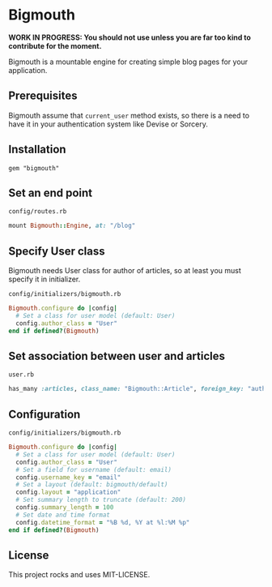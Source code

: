# Bigmouth

**WORK IN PROGRESS: You should not use unless you are far too kind to contribute for the moment.**

Bigmouth is a mountable engine for creating simple blog pages for your application. 

## Prerequisites

Bigmouth assume that `current_user` method exists, so there is a need to have it in your authentication system like Devise or Sorcery.

## Installation

```text
gem "bigmouth"
```

## Set an end point

`config/routes.rb`

```ruby
mount Bigmouth::Engine, at: "/blog"
```

## Specify User class

Bigmouth needs User class for author of articles, so at least you must specify it in initializer.

`config/initializers/bigmouth.rb`

```ruby
Bigmouth.configure do |config|
  # Set a class for user model (default: User)
  config.author_class = "User"
end if defined?(Bigmouth)

```

## Set association between user and articles

`user.rb`

```ruby
has_many :articles, class_name: "Bigmouth::Article", foreign_key: "author_id"
```

## Configuration

`config/initializers/bigmouth.rb`

```ruby
Bigmouth.configure do |config|
  # Set a class for user model (default: User)
  config.author_class = "User"
  # Set a field for username (default: email)
  config.username_key = "email"
  # Set a layout (default: bigmouth/default)
  config.layout = "application"
  # Set summary length to truncate (default: 200)
  config.summary_length = 100
  # Set date and time format
  config.datetime_format = "%B %d, %Y at %l:%M %p"
end if defined?(Bigmouth)
```

## License

This project rocks and uses MIT-LICENSE.

